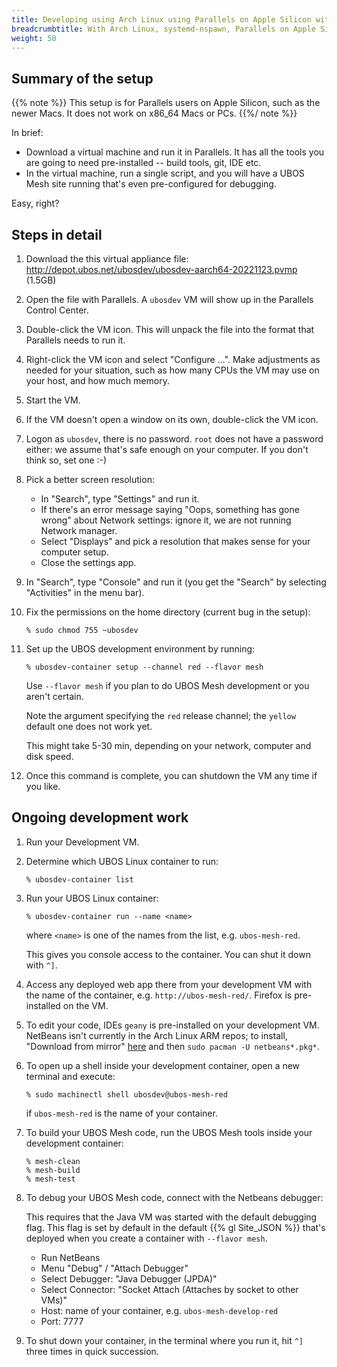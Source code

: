 ```yaml
---
title: Developing using Arch Linux using Parallels on Apple Silicon with a systemd-nspawn container
breadcrumbtitle: With Arch Linux, systemd-nspawn, Parallels on Apple Silicon
weight: 50
---
```


## Summary of the setup

{{% note %}}
This setup is for Parallels users on Apple Silicon, such as the newer Macs. It
does not work on x86_64 Macs or PCs.
{{%/ note %}}

In brief:

* Download a virtual machine and run it in Parallels. It has all the tools you
  are going to need pre-installed -- build tools, git, IDE etc.
* In the virtual machine, run a single script, and you will have a UBOS Mesh
  site running that's even pre-configured for debugging.

Easy, right?


## Steps in detail

1. Download the this virtual appliance file:
   http://depot.ubos.net/ubosdev/ubosdev-aarch64-20221123.pvmp (1.5GB)

1. Open the file with Parallels. A `ubosdev` VM will show up in the Parallels Control
   Center.

1. Double-click the VM icon. This will unpack the file into the format that Parallels
   needs to run it.

1. Right-click the VM icon and select "Configure ...". Make adjustments as needed for
   your situation, such as how many CPUs the VM may use on your host, and how much
   memory.

1. Start the VM.

1. If the VM doesn't open a window on its own, double-click the VM icon.

1. Logon as `ubosdev`, there is no password. `root` does not have a password either: we
   assume that's safe enough on your computer. If you don't think so, set one :-)

1. Pick a better screen resolution:

   * In "Search", type "Settings" and run it.
   * If there's an error message saying "Oops, something has gone wrong" about Network
     settings: ignore it, we are not running Network manager.
   * Select "Displays" and pick a resolution that makes sense for your computer setup.
   * Close the settings app.

1. In "Search", type "Console" and run it (you get the "Search" by selecting
   "Activities" in the menu bar).

1. Fix the permissions on the home directory (current bug in the setup):

   ```
   % sudo chmod 755 ~ubosdev
   ```

1. Set up the UBOS development environment by running:

   ```
   % ubosdev-container setup --channel red --flavor mesh
   ```

   Use `--flavor mesh` if you plan to do UBOS Mesh development or you aren't certain.

   Note the argument specifying the `red` release channel; the `yellow` default one
   does not work yet.

   This might take 5-30 min, depending on your network, computer and disk speed.

1. Once this command is complete, you can shutdown the VM any time if you like.

## Ongoing development work

1. Run your Development VM.

1. Determine which UBOS Linux container to run:

   ```
   % ubosdev-container list
   ```

1. Run your UBOS Linux container:

   ```
   % ubosdev-container run --name <name>
   ```

   where `<name>` is one of the names from the list, e.g. `ubos-mesh-red`.

   This gives you console access to the container. You can shut it down with `^]`.

1. Access any deployed web app there from your development VM with the name
   of the container, e.g. `http://ubos-mesh-red/`. Firefox is pre-installed on
   the VM.

1. To edit your code, IDEs `geany` is pre-installed on your development VM. NetBeans
   isn't currently in the Arch Linux ARM repos; to install, "Download from mirror"
   [here](https://archlinux.org/packages/community/any/netbeans/) and then
   ``sudo pacman -U netbeans*.pkg*``.

1. To open up a shell inside your development container, open a new terminal and
   execute:

   ```
   % sudo machinectl shell ubosdev@ubos-mesh-red
   ```

   if `ubos-mesh-red` is the name of your container.

1. To build your UBOS Mesh code, run the UBOS Mesh tools inside your development container:

   ```
   % mesh-clean
   % mesh-build
   % mesh-test
   ```

1. To debug your UBOS Mesh code, connect with the Netbeans debugger:

   This requires that the Java VM was started with the default debugging flag. This flag
   is set by default in the default {{% gl Site_JSON %}} that's deployed when you
   create a container with ``--flavor mesh``.

   * Run NetBeans
   * Menu "Debug" / "Attach Debugger"
   * Select Debugger: "Java Debugger (JPDA)"
   * Select Connector: "Socket Attach (Attaches by socket to other VMs)"
   * Host: name of your container, e.g. `ubos-mesh-develop-red`
   * Port: 7777

1. To shut down your container, in the terminal where you run it, hit `^]` three
   times in quick succession.


